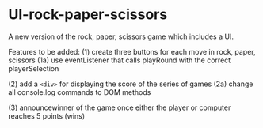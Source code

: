 # UI-rock-paper-scissors
A new version of the rock, paper, scissors game which includes a UI.

Features to be added:
(1) create three buttons for each move in rock, paper, scissors
    (1a) use eventListener that calls playRound with the correct playerSelection

(2) add a `<div>` for displaying the score of the series of games
    (2a) change all console.log commands to DOM methods

(3) announcewinner of the game once either the player or computer reaches 5 points (wins)
